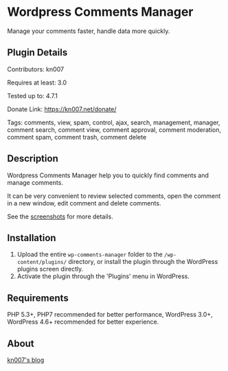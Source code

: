 # Wordpress Comments Manager

Manage your comments faster, handle data more quickly.

## Plugin Details

Contributors: kn007

Requires at least: 3.0

Tested up to: 4.7.1

Donate Link: https://kn007.net/donate/

Tags: comments, view, spam, control, ajax, search, management, manager, comment search, comment view, comment approval, comment moderation, comment spam, comment trash, comment delete

## Description

Wordpress Comments Manager help you to quickly find comments and manage comments.

It can be very convenient to review selected comments, open the comment in a new window, edit comment and delete comments.

See the [screenshots](/assets/) for more details.

## Installation

1. Upload the entire `wp-comments-manager` folder to the `/wp-content/plugins/` directory, or install the plugin through the WordPress plugins screen directly.
2. Activate the plugin through the 'Plugins' menu in WordPress.

## Requirements

PHP 5.3+, PHP7 recommended for better performance, WordPress 3.0+, WordPress 4.6+ recommended for better experience.

## About

[kn007's blog](https://kn007.net) 
